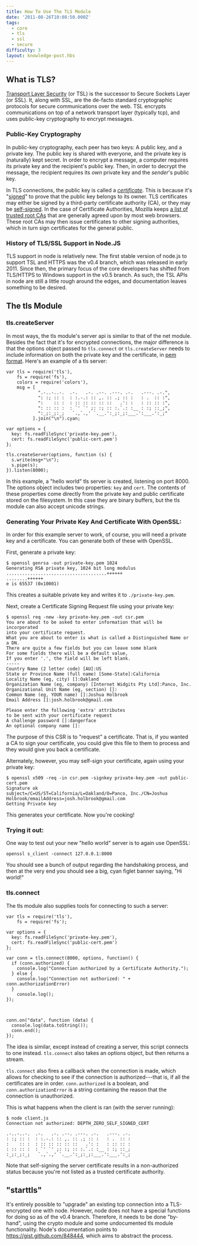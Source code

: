 ```yaml
---
title: How To Use The TLS Module
date: '2011-08-26T10:08:50.000Z'
tags:
  - core
  - tls
  - ssl
  - secure
difficulty: 3
layout: knowledge-post.hbs
---
```


## What is TLS?

[Transport Layer Security](https://en.wikipedia.org/wiki/Transport_Layer_Security) (or TSL) is the successor to Secure Sockets Layer (or SSL). It, along with SSL, are the de-facto standard cryptographic protocols for secure communications over the web. TSL encrypts communications on top of a network transport layer (typically tcp), and uses public-key cryptography to encrypt messages.

### Public-Key Cryptography

In public-key cryptography, each peer has two keys: A public key, and a private key. The public key is shared with everyone, and the private key is (naturally) kept secret. In order to encrypt a message, a computer requires its private key and the recipient's public key. Then, in order to decrypt the message, the recipient requires its *own* private key and the *sender*'s public key.

In TLS connections, the public key is called a *[certificate](https://en.wikipedia.org/wiki/Digital_certificate)*. This is because it's "[signed](https://en.wikipedia.org/wiki/Digital_signature)" to prove that the public key belongs to its owner. TLS certificates may either be signed by a third-party certificate authority (CA), or they may be [self-signed](https://en.wikipedia.org/wiki/Self-signed_certificate). In the case of Certificate Authorities, Mozilla keeps [a list of trusted root CAs](http://mxr.mozilla.org/mozilla/source/security/nss/lib/ckfw/builtins/certdata.txt) that are generally agreed upon by most web browsers. These root CAs may then issue certificates to other signing authorities, which in turn sign certificates for the general public.

### History of TLS/SSL Support in Node.JS

TLS support in node is relatively new. The first stable version of node.js to support TSL and HTTPS was the v0.4 branch, which was released in early 2011. Since then, the primary focus of the core developers has shifted from TLS/HTTPS to Windows support in the v0.5 branch. As such, the TSL APIs in node are still a little rough around the edges, and documentation leaves something to be desired.

## The tls Module

### tls.createServer

In most ways, the tls module's server api is similar to that of the net module. Besides the fact that it's for encrypted connections, the major difference is that the options object passed to `tls.connect` or `tls.createServer` needs to include information on both the private key and the certificate, in [pem format](https://en.wikipedia.org/wiki/X.509#Certificate_filename_extensions). Here's an example of a tls server:

    var tls = require('tls'),
        fs = require('fs'),
        colors = require('colors'),
        msg = [
                ".-..-..-.  .-.   .-. .--. .---. .-.   .---. .-.",
                ": :; :: :  : :.-.: :: ,. :: .; :: :   : .  :: :",
                ":    :: :  : :: :: :: :: ::   .': :   : :: :: :",
                ": :: :: :  : `' `' ;: :; :: :.`.: :__ : :; ::_;",
                ":_;:_;:_;   `.,`.,' `.__.':_;:_;:___.':___.':_;" 
              ].join("\n").cyan;

    var options = {
      key: fs.readFileSync('private-key.pem'),
      cert: fs.readFileSync('public-cert.pem')
    };

    tls.createServer(options, function (s) {
      s.write(msg+"\n");
      s.pipe(s);
    }).listen(8000);


In this example, a "hello world" tls server is created, listening on port 8000. The options object includes two properties: `key` and `cert`. The contents of these properties come directly from the private key and public certificate stored on the filesystem. In this case they are binary buffers, but the tls module can also accept unicode strings.

### Generating Your Private Key And Certificate With OpenSSL:

In order for this example server to work, of course, you will need a private key and a certificate. You can generate both of these with OpenSSL.

First, generate a private key:

    $ openssl genrsa -out private-key.pem 1024
    Generating RSA private key, 1024 bit long modulus
    ......................................++++++
    ........++++++
    e is 65537 (0x10001)

This creates a suitable private key and writes it to `./private-key.pem`.

Next, create a Certificate Signing Request file using your private key:

    $ openssl req -new -key private-key.pem -out csr.pem
    You are about to be asked to enter information that will be incorporated
    into your certificate request.
    What you are about to enter is what is called a Distinguished Name or a DN.
    There are quite a few fields but you can leave some blank
    For some fields there will be a default value,
    If you enter '.', the field will be left blank.
    -----
    Country Name (2 letter code) [AU]:US
    State or Province Name (full name) [Some-State]:California
    Locality Name (eg, city) []:Oakland
    Organization Name (eg, company) [Internet Widgits Pty Ltd]:Panco, Inc.
    Organizational Unit Name (eg, section) []:
    Common Name (eg, YOUR name) []:Joshua Holbrook
    Email Address []:josh.holbrook@gmail.com

    Please enter the following 'extra' attributes
    to be sent with your certificate request
    A challenge password []:dangerface
    An optional company name []:

The purpose of this CSR is to "request" a certificate. That is, if you wanted a CA to sign your certificate, you could give this file to them to process and they would give you back a certificate.

Alternately, however, you may self-sign your certificate, again using your private key:

    $ openssl x509 -req -in csr.pem -signkey private-key.pem -out public-cert.pem
    Signature ok
    subject=/C=US/ST=California/L=Oakland/O=Panco, Inc./CN=Joshua Holbrook/emailAddress=josh.holbrook@gmail.com
    Getting Private key

This generates your certificate. Now you're cooking!

### Trying it out:

One way to test out your new "hello world" server is to again use OpenSSL:

    openssl s_client -connect 127.0.0.1:8000

You should see a bunch of output regarding the handshaking process, and then at the very end you should see a big, cyan figlet banner saying, "Hi world!"

### tls.connect

The tls module also supplies tools for connecting to such a server:

    var tls = require('tls'),
        fs = require('fs');

    var options = {
      key: fs.readFileSync('private-key.pem'),
      cert: fs.readFileSync('public-cert.pem')
    };

    var conn = tls.connect(8000, options, function() {
      if (conn.authorized) {
        console.log("Connection authorized by a Certificate Authority.");
      } else {
        console.log("Connection not authorized: " + conn.authorizationError)
      }
        console.log();
    });



    conn.on("data", function (data) {
      console.log(data.toString());
      conn.end();
    });

The idea is similar, except instead of creating a server, this script connects to one instead. `tls.connect` also takes an options object, but then returns a stream.

`tls.connect` also fires a callback when the connection is made, which allows for checking to see if the connection is authorized---that is, if all the certificates are in order. `conn.authorized` is a boolean, and `conn.authorizationError` is a string containing the reason that the connection is unauthorized.

This is what happens when the client is ran (with the server running):

    $ node client.js
    Connection not authorized: DEPTH_ZERO_SELF_SIGNED_CERT

    .-..-..-.  .-.   .-. .--. .---. .-.   .---. .-.
    : :; :: :  : :.-.: :: ,. :: .; :: :   : .  :: :
    :    :: :  : :: :: :: :: ::   .': :   : :: :: :
    : :: :: :  : `' `' ;: :; :: :.`.: :__ : :; ::_;
    :_;:_;:_;   `.,`.,' `.__.':_;:_;:___.':___.':_;

Note that self-signing the server certificate results in a non-authorized status because you're not listed as a trusted certificate authority.

## "starttls"

It's entirely possible to "upgrade" an existing tcp connection into a TLS-encrypted one with node. However, node does not have a special functions for doing so as of the v0.4 branch. Therefore, it needs to be done "by-hand", using the crypto module and some undocumented tls module functionality. Node's documentation points to <https://gist.github.com/848444>, which aims to abstract the process.

